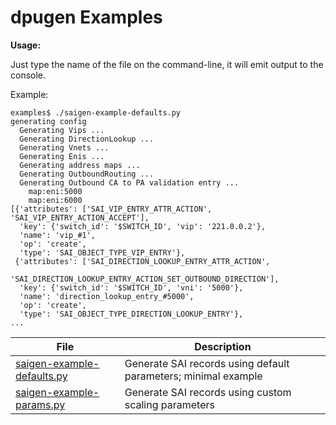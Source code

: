 # dpugen Examples

**Usage:**

Just type the name of the file on the command-line, it will emit output to the console.

Example:

```
examples$ ./saigen-example-defaults.py
generating config
  Generating Vips ...
  Generating DirectionLookup ...
  Generating Vnets ...
  Generating Enis ...
  Generating address maps ...
  Generating OutboundRouting ...
  Generating Outbound CA to PA validation entry ...
    map:eni:5000
    map:eni:6000
[{'attributes': ['SAI_VIP_ENTRY_ATTR_ACTION', 'SAI_VIP_ENTRY_ACTION_ACCEPT'],
  'key': {'switch_id': '$SWITCH_ID', 'vip': '221.0.0.2'},
  'name': 'vip_#1',
  'op': 'create',
  'type': 'SAI_OBJECT_TYPE_VIP_ENTRY'},
 {'attributes': ['SAI_DIRECTION_LOOKUP_ENTRY_ATTR_ACTION',
                 'SAI_DIRECTION_LOOKUP_ENTRY_ACTION_SET_OUTBOUND_DIRECTION'],
  'key': {'switch_id': '$SWITCH_ID', 'vni': '5000'},
  'name': 'direction_lookup_entry_#5000',
  'op': 'create',
  'type': 'SAI_OBJECT_TYPE_DIRECTION_LOOKUP_ENTRY'},
...
```

| File                                                               | Description            |
|--------------------------------------------------------------------|------------------------|
| [saigen-example-defaults.py](saigen-example-defaults.py)           | Generate SAI records using default parameters; minimal example |
| [saigen-example-params.py](saigen-example-params.py)               | Generate SAI records using custom scaling parameters                 | 